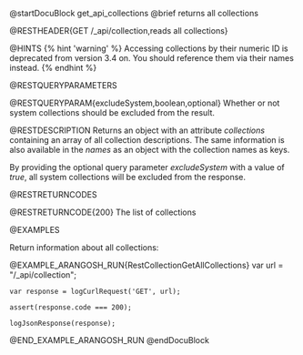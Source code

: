 
@startDocuBlock get_api_collections
@brief returns all collections

@RESTHEADER{GET /_api/collection,reads all collections}

@HINTS
{% hint 'warning' %}
Accessing collections by their numeric ID is deprecated from version 3.4 on.
You should reference them via their names instead.
{% endhint %}

@RESTQUERYPARAMETERS

@RESTQUERYPARAM{excludeSystem,boolean,optional}
Whether or not system collections should be excluded from the result.

@RESTDESCRIPTION
Returns an object with an attribute *collections* containing an
array of all collection descriptions. The same information is also
available in the *names* as an object with the collection names
as keys.

By providing the optional query parameter *excludeSystem* with a value of
*true*, all system collections will be excluded from the response.

@RESTRETURNCODES

@RESTRETURNCODE{200}
The list of collections

@EXAMPLES

Return information about all collections:

@EXAMPLE_ARANGOSH_RUN{RestCollectionGetAllCollections}
    var url = "/_api/collection";

    var response = logCurlRequest('GET', url);

    assert(response.code === 200);

    logJsonResponse(response);
@END_EXAMPLE_ARANGOSH_RUN
@endDocuBlock

